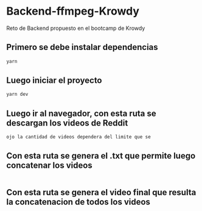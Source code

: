 # Backend-ffmpeg-Krowdy
Reto de Backend propuesto en el bootcamp de Krowdy

## Primero se debe instalar dependencias
```bash 
yarn
```
## Luego iniciar el proyecto
```bash 
yarn dev 
```
## Luego ir al navegador, con esta ruta se descargan los videos de Reddit
``` http://localhost:8080/getVideos
ojo la cantidad de videos dependera del limite que se 
```

##  Con esta ruta se genera el .txt que permite luego concatenar los videos
``` http://localhost:8080/getListOfVideos
```
##  Con esta ruta se genera el video final que resulta la concatenacion de todos los videos
``` http://localhost:8080/createReel
```

